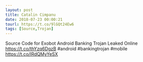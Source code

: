 ```yaml
---
layout: post
title: Catalin Cimpanu
date: 2018-07-23 00:00:21
tourl: https://t.co/9lGQt24Ew6
tags: [Source,Trojan]
---
```

Source Code for Exobot Android Banking Trojan Leaked Online https://t.co/thYzq6DgzB #android #bankingtrojan #mobile https://t.co/IRdQMyYeSX